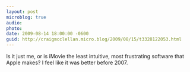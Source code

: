 ```yaml
---
layout: post
microblog: true
audio: 
photo: 
date: 2009-08-14 18:00:00 -0600
guid: http://craigmcclellan.micro.blog/2009/08/15/t3328122053.html
---
```

Is it just me, or is iMovie the least intuitive, most frustrating software that Apple makes?  I feel like it was better before 2007.
